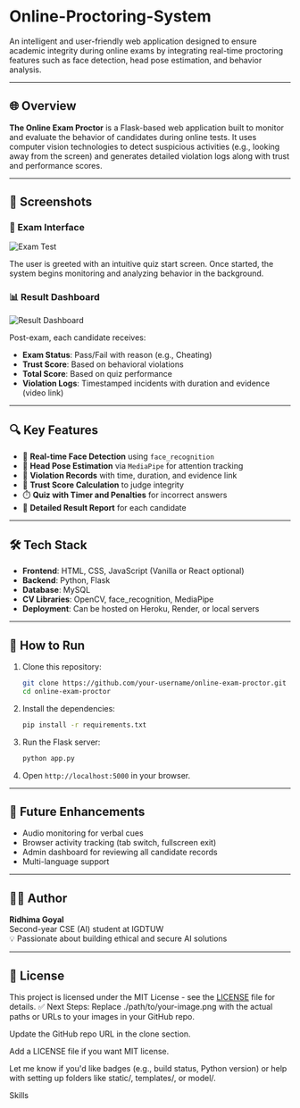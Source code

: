 # Online-Proctoring-System

An intelligent and user-friendly web application designed to ensure academic integrity during online exams by integrating real-time proctoring features such as face detection, head pose estimation, and behavior analysis.

---

## 🌐 Overview

**The Online Exam Proctor** is a Flask-based web application built to monitor and evaluate the behavior of candidates during online tests. It uses computer vision technologies to detect suspicious activities (e.g., looking away from the screen) and generates detailed violation logs along with trust and performance scores.

---

## 📸 Screenshots

### 🧪 Exam Interface

![Exam Test](./path/to/076dc5bf-db2e-463a-96bc-344301e495c2.png)

The user is greeted with an intuitive quiz start screen. Once started, the system begins monitoring and analyzing behavior in the background.

### 📊 Result Dashboard

![Result Dashboard](./path/to/c2b2a156-ccf1-4862-8fb8-d6426602e9eb.png)

Post-exam, each candidate receives:
- **Exam Status**: Pass/Fail with reason (e.g., Cheating)
- **Trust Score**: Based on behavioral violations
- **Total Score**: Based on quiz performance
- **Violation Logs**: Timestamped incidents with duration and evidence (video link)

---

## 🔍 Key Features

- 🎥 **Real-time Face Detection** using `face_recognition`
- 📐 **Head Pose Estimation** via `MediaPipe` for attention tracking
- 🔗 **Violation Records** with time, duration, and evidence link
- 🧠 **Trust Score Calculation** to judge integrity
- ⏱️ **Quiz with Timer and Penalties** for incorrect answers
- 🧾 **Detailed Result Report** for each candidate

---

## 🛠️ Tech Stack

- **Frontend**: HTML, CSS, JavaScript (Vanilla or React optional)
- **Backend**: Python, Flask
- **Database**: MySQL
- **CV Libraries**: OpenCV, face_recognition, MediaPipe
- **Deployment**: Can be hosted on Heroku, Render, or local servers

---

## 🚀 How to Run

1. Clone this repository:
   ```bash
   git clone https://github.com/your-username/online-exam-proctor.git
   cd online-exam-proctor
   ```

2. Install the dependencies:
   ```bash
   pip install -r requirements.txt
   ```

3. Run the Flask server:
   ```bash
   python app.py
   ```

4. Open `http://localhost:5000` in your browser.

---

## 📌 Future Enhancements

- Audio monitoring for verbal cues
- Browser activity tracking (tab switch, fullscreen exit)
- Admin dashboard for reviewing all candidate records
- Multi-language support

---

## 🧑‍💻 Author

**Ridhima Goyal**  
Second-year CSE (AI) student at IGDTUW  
💡 Passionate about building ethical and secure AI solutions

---

## 📃 License

This project is licensed under the MIT License - see the [LICENSE](LICENSE) file for details.
✅ Next Steps:
Replace ./path/to/your-image.png with the actual paths or URLs to your images in your GitHub repo.

Update the GitHub repo URL in the clone section.

Add a LICENSE file if you want MIT license.

Let me know if you'd like badges (e.g., build status, Python version) or help with setting up folders like static/, templates/, or model/.










Skills




